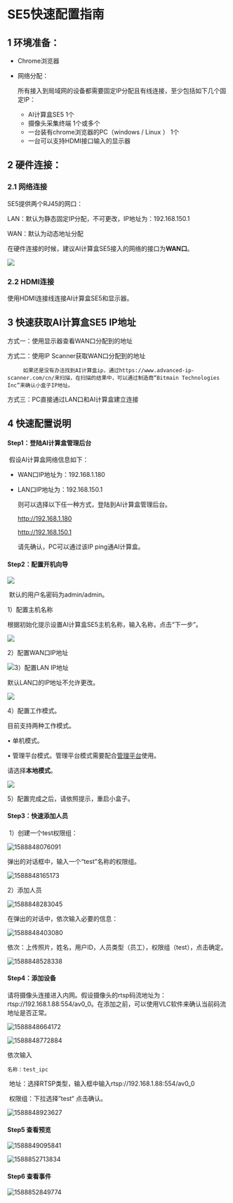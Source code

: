 # SE5快速配置指南

## 1 环境准备：

- Chrome浏览器

- 网络分配：

  所有接入到局域网的设备都需要固定IP分配且有线连接，至少包括如下几个固定IP：

  - AI计算盒SE5 1个
  - 摄像头采集终端 1个或多个
  - 一台装有chrome浏览器的PC（windows / Linux ） 1个
  - 一台可以支持HDMI接口输入的显示器

## 2 硬件连接：

### 2.1 网络连接

SE5提供两个RJ45的网口：

LAN：默认为静态固定IP分配，不可更改，IP地址为：192.168.150.1

WAN：默认为动态地址分配

在硬件连接的时候，建议AI计算盒SE5接入的网络的接口为**WAN口**。

![](../../../../imgs/V5R2C01_999.png)

### 2.2 HDMI连接 

使用HDMI连接线连接AI计算盒SE5和显示器。

## 3 快速获取AI计算盒SE5 IP地址

方式一：使用显示器查看WAN口分配到的地址

方式二：使用IP Scanner获取WAN口分配到的地址

```
     如果还是没有办法找到AI计算盒ip，通过https://www.advanced-ip-scanner.com/cn/来扫描，在扫描的结果中，可以通过制造商“Bitmain Technologies Inc”来确认小盒子IP地址。
```

方式三：PC直接通过LAN口和AI计算盒建立连接

## 4 快速配置说明

#### 	Step1：登陆AI计算盒管理后台

​		假设AI计算盒网络信息如下：

- WAN口IP地址为：192.168.1.180

- LAN口IP地址为：192.168.150.1

  则可以选择以下任一种方式，登陆到AI计算盒管理后台。

  http://192.168.1.180

  http://192.168.150.1

  请先确认，PC可以通过该IP ping通AI计算盒。

#### 	Step2：配置开机向导

![](../../../../imgs/V5R2C01_1588846757208.png)

​	默认的用户名密码为admin/admin。

1）配置主机名称

根据初始化提示设置AI计算盒SE5主机名称，输入名称，点击“下一步”。

![](../../../../imgs/V5R2C01_clip_image002.jpg)

2）配置WAN口IP地址

![](../../../../imgs/V5R2C01_clip_image004.jpg)3）配置LAN IP地址

默认LAN口的IP地址不允许更改。

![](../../../../imgs/V5R2C01_clip_image00111.jpg)

4）配置工作模式。

目前支持两种工作模式。

•             单机模式。

•             管理平台模式。管理平台模式需要配合[管理平台](../../api-lie-biao/xi-tong-dui-jie-shuo-ming-shu/dui-jie-guan-li-ping-tai/README.md)使用。

请选择**本地模式**。

![](../../../../imgs/V5R2C01_clip_image008.jpg) 

 5）配置完成之后，请依照提示，重启小盒子。

#### 	Step3：快速添加人员

​	1）创建一个test权限组：

![1588848076091](../../imgs/1588848076091.png)

弹出的对话框中，输入一个“test”名称的权限组。

![1588848165173](../../imgs/1588848165173.png)

2）添加人员

![1588848283045](../../imgs/1588848283045.png)

在弹出的对话中，依次输入必要的信息：

![1588848403080](../../imgs/1588848403080.png)

依次：上传照片，姓名，用户ID，人员类型（员工），权限组（test），点击确定。

![1588848528338](../../imgs/1588848528338.png)

#### Step4：添加设备

​	请将摄像头连接进入内网。假设摄像头的rtsp码流地址为：rtsp://192.168.1.88:554/av0_0。在添加之前，可以使用VLC软件来确认当前码流地址是否正常。

![1588848664172](../../imgs/1588848664172.png)

![1588848772884](../../imgs/1588848772884.png)

依次输入

 	名称：test_ipc

​	地址：选择RTSP类型，输入框中输入rtsp://192.168.1.88:554/av0_0

​	权限组：下拉选择”test“
点击确认。

![1588848923627](../../imgs/1588848923627.png)

#### Step5 查看预览

![1588849095841](../../imgs/1588849095841.png)

![1588852713834](../../imgs/1588852713834.png)

#### Step6 查看事件

![1588852849774](../../imgs/1588852849774.png)